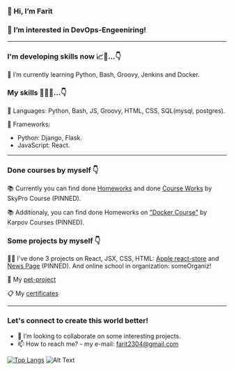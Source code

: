 ### 👋 Hi, I’m Farit
### 👀 I’m interested in DevOps-Engeeniring!
---
### I'm developing skills now 📈🚀...👇
🌱 I’m currently learning Python, Bash, Groovy, Jenkins and Docker.

### My skills 💯🚀🎯...👇
📌 Languages: Python, Bash, JS, Groovy, HTML, CSS, SQL(mysql, postgres).

📝 Frameworks: 
- Python: Django, Flask.
- JavaScript: React.
---
### Done courses by myself 👇
📚 Currently you can find done [Homeworks](https://github.com/farit235/Sky_Pro_Course) and done [Course Works](https://github.com/farit235/Sky_Pro_Course_Works) by SkyPro Course (PINNED). 

📚 Additionaly, you can find done Homeworks on ["Docker Course"](https://github.com/farit235/Docker_Course) by Karpov Courses (PINNED).

### Some projects by myself 👇
👨‍💻 I've done 3 projects on React, JSX, CSS, HTML: [Apple react-store](https://github.com/farit235/react-store) and [News Page](https://github.com/farit235/NewsPage) (PINNED). And online school in organization: someOrganiz! 

🐒 My [pet-project](https://react-store-farit235.vercel.app)

📋 My [certificates](https://github.com/farit235/Serificates)

---
### Let's connect to create this world better!
- 🙂 I’m looking to collaborate on some interesting projects.
- 📫 How to reach me? - my e-mail: farit2304@gmail.com

[![Top Langs](https://github-readme-stats.vercel.app/api/top-langs/?username=farit235&layout=compact&langs_count=8)](https://github.com/anuraghazra/github-readme-stats)
![Alt Text](https://r3.mt.ru/u18/photo4538/20194055322-0/original.gif)
